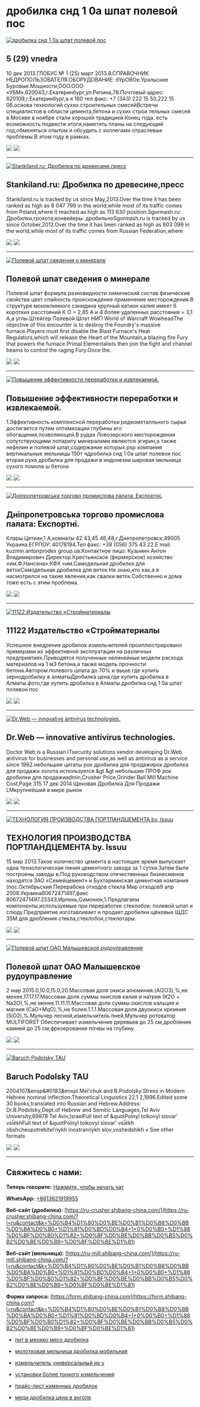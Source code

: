 # дробилка снд 1 0а шпат полевой пос

<a href="https://swt.shibang-china.com/?n=lxq&l=ru&img&k=%D0%B4%D1%80%D0%BE%D0%B1%D0%B8%D0%BB%D0%BA%D0%B0+%D1%81%D0%BD%D0%B4+1+0%D0%B0+%D1%88%D0%BF%D0%B0%D1%82+%D0%BF%D0%BE%D0%BB%D0%B5%D0%B2%D0%BE%D0%B9+%D0%BF%D0%BE%D1%81" target="_blank">![дробилка снд 1 0а шпат полевой пос](http://static.shibang-china.com/all-800x300/688.jpg)</a>

## 5 (29) vnedra
10 дек 2013.ГЛОБУС № 1 (25) март 2013.8.СПРАВОЧНИК НЕДРОПОЛЬЗОВАТЕЛЯ.ОБОРУДОВАНИЕ: бУрОВОе.Уральские Буровые.Мощности,ООО.ООО «УБМ».620043,г.Екатеринбург,ул.Репина,78.Почтовый адрес: 620109,г.Екатеринбург,а я 180 тел факс: +7 (343) 222 15 50,222 15 06.основа технологий сухих строительных смесейВстречи специалистов в области цемента,бетона и сухих строи тельных смесей в Москве в ноябре стали хорошей традицией.Конец года. есть возможность подвести итоги,наметить планы на следующий год,обменяться опытом и обсудить с коллегами отраслевые проблемы.В этом году в рамках.


<a href="https://whatsapp.shibangsoft.com/WhatsApp.php" target="_blank" title="WhatsApp">![](http://static.shibang-china.com/icon/whatsapp.png)</a> <a href="https://swt.shibang-china.com/?n=lxq&l=ru&icon&k=%D0%B4%D1%80%D0%BE%D0%B1%D0%B8%D0%BB%D0%BA%D0%B0+%D1%81%D0%BD%D0%B4+1+0%D0%B0+%D1%88%D0%BF%D0%B0%D1%82+%D0%BF%D0%BE%D0%BB%D0%B5%D0%B2%D0%BE%D0%B9+%D0%BF%D0%BE%D1%81" target="_blank">![](http://static.shibang-china.com/icon/chat-ru.png)</a>

---

<a href="https://swt.shibang-china.com/?n=lxq&l=ru&img&k=%D0%B4%D1%80%D0%BE%D0%B1%D0%B8%D0%BB%D0%BA%D0%B0+%D1%81%D0%BD%D0%B4+1+0%D0%B0+%D1%88%D0%BF%D0%B0%D1%82+%D0%BF%D0%BE%D0%BB%D0%B5%D0%B2%D0%BE%D0%B9+%D0%BF%D0%BE%D1%81" target="_blank">![Stankiland.ru: Дробилка по древесине,пресс](http://static.shibang-china.com/all-800x300/447.jpg)</a>

## Stankiland.ru: Дробилка по древесине,пресс
Stankiland.ru is tracked by us since May,2013.Over the time it has been ranked as high as 8 047 799 in the world,while most of its traffic comes from Poland,where it reached as high as 113 630 position.Sgormash.ru: Дробилки,грохота,конвейеры: дробильноSgormash.ru is tracked by us since October,2012.Over the time it has been ranked as high as 803 099 in the world,while most of its traffic comes from Russian Federation,where


<a href="https://whatsapp.shibangsoft.com/WhatsApp.php" target="_blank" title="WhatsApp">![](http://static.shibang-china.com/icon/whatsapp.png)</a> <a href="https://swt.shibang-china.com/?n=lxq&l=ru&icon&k=%D0%B4%D1%80%D0%BE%D0%B1%D0%B8%D0%BB%D0%BA%D0%B0+%D1%81%D0%BD%D0%B4+1+0%D0%B0+%D1%88%D0%BF%D0%B0%D1%82+%D0%BF%D0%BE%D0%BB%D0%B5%D0%B2%D0%BE%D0%B9+%D0%BF%D0%BE%D1%81" target="_blank">![](http://static.shibang-china.com/icon/chat-ru.png)</a>

---

<a href="https://swt.shibang-china.com/?n=lxq&l=ru&img&k=%D0%B4%D1%80%D0%BE%D0%B1%D0%B8%D0%BB%D0%BA%D0%B0+%D1%81%D0%BD%D0%B4+1+0%D0%B0+%D1%88%D0%BF%D0%B0%D1%82+%D0%BF%D0%BE%D0%BB%D0%B5%D0%B2%D0%BE%D0%B9+%D0%BF%D0%BE%D1%81" target="_blank">![Полевой шпат сведения о минерале](http://static.shibang-china.com/all-800x300/243.jpg)</a>

## Полевой шпат сведения о минерале
Полевой шпат формула разновидности химический состав физические свойства цвет спайность происхождение применение месторождения.В структуре моноклинного санидина крупный катион калия имеет 6 коротких расстояний К О = 2,85 А и 4 более удаленных расстояния = 3,1 А,а углы.Штейгер Полевой Шпат НИП World of Warcraft WowheadThe objective of this encounter is to destroy the Foundry's massive furnace.Players must first disable the Blast Furnace's Heat Regulators,which will release the Heart of the Mountain,a blazing fire Fury that powers the furnace.Primal Elementalists then join the fight and channel beams to control the raging Fury.Once the.


<a href="https://whatsapp.shibangsoft.com/WhatsApp.php" target="_blank" title="WhatsApp">![](http://static.shibang-china.com/icon/whatsapp.png)</a> <a href="https://swt.shibang-china.com/?n=lxq&l=ru&icon&k=%D0%B4%D1%80%D0%BE%D0%B1%D0%B8%D0%BB%D0%BA%D0%B0+%D1%81%D0%BD%D0%B4+1+0%D0%B0+%D1%88%D0%BF%D0%B0%D1%82+%D0%BF%D0%BE%D0%BB%D0%B5%D0%B2%D0%BE%D0%B9+%D0%BF%D0%BE%D1%81" target="_blank">![](http://static.shibang-china.com/icon/chat-ru.png)</a>

---

<a href="https://swt.shibang-china.com/?n=lxq&l=ru&img&k=%D0%B4%D1%80%D0%BE%D0%B1%D0%B8%D0%BB%D0%BA%D0%B0+%D1%81%D0%BD%D0%B4+1+0%D0%B0+%D1%88%D0%BF%D0%B0%D1%82+%D0%BF%D0%BE%D0%BB%D0%B5%D0%B2%D0%BE%D0%B9+%D0%BF%D0%BE%D1%81" target="_blank">![Повышение эффективности переработки и извлекаемой.](http://static.shibang-china.com/all-800x300/650.jpg)</a>

## Повышение эффективности переработки и извлекаемой.
1.Эффективность комплексной переработки редкометалльного сырья достигается путем оптимизации глубины его обогащения,позволяющей.В рудах Ловозерского месторождения сопутствующими лопариту минералами являются эгирин,а также нефелин и полевой шпат,содержание которых.psp компания вертикальные мельницы 150т чдробилка снд 1 0а шпат полевои пос вторая рука дробилка для продажи в индонезии шаровая мельница сухого помола ш бетона


<a href="https://whatsapp.shibangsoft.com/WhatsApp.php" target="_blank" title="WhatsApp">![](http://static.shibang-china.com/icon/whatsapp.png)</a> <a href="https://swt.shibang-china.com/?n=lxq&l=ru&icon&k=%D0%B4%D1%80%D0%BE%D0%B1%D0%B8%D0%BB%D0%BA%D0%B0+%D1%81%D0%BD%D0%B4+1+0%D0%B0+%D1%88%D0%BF%D0%B0%D1%82+%D0%BF%D0%BE%D0%BB%D0%B5%D0%B2%D0%BE%D0%B9+%D0%BF%D0%BE%D1%81" target="_blank">![](http://static.shibang-china.com/icon/chat-ru.png)</a>

---

<a href="https://swt.shibang-china.com/?n=lxq&l=ru&img&k=%D0%B4%D1%80%D0%BE%D0%B1%D0%B8%D0%BB%D0%BA%D0%B0+%D1%81%D0%BD%D0%B4+1+0%D0%B0+%D1%88%D0%BF%D0%B0%D1%82+%D0%BF%D0%BE%D0%BB%D0%B5%D0%B2%D0%BE%D0%B9+%D0%BF%D0%BE%D1%81" target="_blank">![Дніпропетровська торгово промислова палата: Експортні.](http://static.shibang-china.com/all-800x300/1092.jpg)</a>

## Дніпропетровська торгово промислова палата: Експортні.
Клары Цеткин,1 А,комнаты 42 43,45 46,48,г.Днепропетровск,49005 Украина.ЕГРПОУ: 40178194.Тел факс: +38 (056) 375 43 22.E mail: kuzmin.antonprodex group.ua.Контактное лицо: Кузьмин Антон Владимирович Директор.Крестьянское (фермерское) хозяйство «им.Ф.Нансена».КФХ «им.Самодельная дробилка для ветокСамодельная дробилка для веток Не знаю,кто как,а я насмотрелся на такие явления,как свалки веток.Собственно и дома тоже есть с этим проблема.


<a href="https://whatsapp.shibangsoft.com/WhatsApp.php" target="_blank" title="WhatsApp">![](http://static.shibang-china.com/icon/whatsapp.png)</a> <a href="https://swt.shibang-china.com/?n=lxq&l=ru&icon&k=%D0%B4%D1%80%D0%BE%D0%B1%D0%B8%D0%BB%D0%BA%D0%B0+%D1%81%D0%BD%D0%B4+1+0%D0%B0+%D1%88%D0%BF%D0%B0%D1%82+%D0%BF%D0%BE%D0%BB%D0%B5%D0%B2%D0%BE%D0%B9+%D0%BF%D0%BE%D1%81" target="_blank">![](http://static.shibang-china.com/icon/chat-ru.png)</a>

---

<a href="https://swt.shibang-china.com/?n=lxq&l=ru&img&k=%D0%B4%D1%80%D0%BE%D0%B1%D0%B8%D0%BB%D0%BA%D0%B0+%D1%81%D0%BD%D0%B4+1+0%D0%B0+%D1%88%D0%BF%D0%B0%D1%82+%D0%BF%D0%BE%D0%BB%D0%B5%D0%B2%D0%BE%D0%B9+%D0%BF%D0%BE%D1%81" target="_blank">![11122 Издательство «Стройматериалы](http://static.shibang-china.com/all-800x300/632.jpg)</a>

## 11122 Издательство «Стройматериалы
Успешное внедрение дробилок измельчителей проиллюстрировано примерами их эффективной эксплуатации на различных предприятиях.Приводятся полученные нелинейные модели расхода материалов на 1 м3 бетона,а также модель прочности бетона.Автором.полевого шпата до 70% и выше.где купить зернодробилку в алматыДробилка цена,где купить дробилка в Алматы.фото,где купить дробилка в Алматы дробилка снд 1 0а шпат полевои пос


<a href="https://whatsapp.shibangsoft.com/WhatsApp.php" target="_blank" title="WhatsApp">![](http://static.shibang-china.com/icon/whatsapp.png)</a> <a href="https://swt.shibang-china.com/?n=lxq&l=ru&icon&k=%D0%B4%D1%80%D0%BE%D0%B1%D0%B8%D0%BB%D0%BA%D0%B0+%D1%81%D0%BD%D0%B4+1+0%D0%B0+%D1%88%D0%BF%D0%B0%D1%82+%D0%BF%D0%BE%D0%BB%D0%B5%D0%B2%D0%BE%D0%B9+%D0%BF%D0%BE%D1%81" target="_blank">![](http://static.shibang-china.com/icon/chat-ru.png)</a>

---

<a href="https://swt.shibang-china.com/?n=lxq&l=ru&img&k=%D0%B4%D1%80%D0%BE%D0%B1%D0%B8%D0%BB%D0%BA%D0%B0+%D1%81%D0%BD%D0%B4+1+0%D0%B0+%D1%88%D0%BF%D0%B0%D1%82+%D0%BF%D0%BE%D0%BB%D0%B5%D0%B2%D0%BE%D0%B9+%D0%BF%D0%BE%D1%81" target="_blank">![Dr.Web — innovative antivirus technologies.](http://static.shibang-china.com/all-800x300/476.jpg)</a>

## Dr.Web — innovative antivirus technologies.
Doctor Web is a Russian ITsecurity solutions vendor developing Dr.Web antivirus for businesses and personal use,as well as antivirus as a service since 1992.небольшие цитаты рок дробилка для продажирок дробилка для продажи золота используется &gt &gt небольшие ПРОФ рок дробилки для продажиadmin,Crusher Price,Grinder Ball Mill Machine Cost,Page 315 17 дек 2014 Щековая Дробилка Для Продажи LMкрупнейший в мире рынок


<a href="https://whatsapp.shibangsoft.com/WhatsApp.php" target="_blank" title="WhatsApp">![](http://static.shibang-china.com/icon/whatsapp.png)</a> <a href="https://swt.shibang-china.com/?n=lxq&l=ru&icon&k=%D0%B4%D1%80%D0%BE%D0%B1%D0%B8%D0%BB%D0%BA%D0%B0+%D1%81%D0%BD%D0%B4+1+0%D0%B0+%D1%88%D0%BF%D0%B0%D1%82+%D0%BF%D0%BE%D0%BB%D0%B5%D0%B2%D0%BE%D0%B9+%D0%BF%D0%BE%D1%81" target="_blank">![](http://static.shibang-china.com/icon/chat-ru.png)</a>

---

<a href="https://swt.shibang-china.com/?n=lxq&l=ru&img&k=%D0%B4%D1%80%D0%BE%D0%B1%D0%B8%D0%BB%D0%BA%D0%B0+%D1%81%D0%BD%D0%B4+1+0%D0%B0+%D1%88%D0%BF%D0%B0%D1%82+%D0%BF%D0%BE%D0%BB%D0%B5%D0%B2%D0%BE%D0%B9+%D0%BF%D0%BE%D1%81" target="_blank">![ТЕХНОЛОГИЯ ПРОИЗВОДСТВА ПОРТЛАНДЦЕМЕНТА by. Issuu](http://static.shibang-china.com/all-800x300/1153.jpg)</a>

## ТЕХНОЛОГИЯ ПРОИЗВОДСТВА ПОРТЛАНДЦЕМЕНТА by. Issuu
15 мар 2013.Такое количество цемента в настоящее время выпускает одна технологическая линия цементного завода за 1 сутки.Затем были построены заводы в.Под руководством отечественных бизнесменов находятся ЗАО «Семейцемент» и Бухтарминская цементная компания (пос.Октябрьский.Перерабока отходов стекла Мир отходов9 апр 2008.Украина80672471497,факс 80672471497.25343,Ирпень,Симонюк,1.Предлагаем компоненты,используемые при переработке стеклобоя: полевой шпат и слюду.Предприятие изготавливает и продает дробилки щёковые ЩДС 35М для дробления стекла,стеклобоя,стеклотары.


<a href="https://whatsapp.shibangsoft.com/WhatsApp.php" target="_blank" title="WhatsApp">![](http://static.shibang-china.com/icon/whatsapp.png)</a> <a href="https://swt.shibang-china.com/?n=lxq&l=ru&icon&k=%D0%B4%D1%80%D0%BE%D0%B1%D0%B8%D0%BB%D0%BA%D0%B0+%D1%81%D0%BD%D0%B4+1+0%D0%B0+%D1%88%D0%BF%D0%B0%D1%82+%D0%BF%D0%BE%D0%BB%D0%B5%D0%B2%D0%BE%D0%B9+%D0%BF%D0%BE%D1%81" target="_blank">![](http://static.shibang-china.com/icon/chat-ru.png)</a>

---

<a href="https://swt.shibang-china.com/?n=lxq&l=ru&img&k=%D0%B4%D1%80%D0%BE%D0%B1%D0%B8%D0%BB%D0%BA%D0%B0+%D1%81%D0%BD%D0%B4+1+0%D0%B0+%D1%88%D0%BF%D0%B0%D1%82+%D0%BF%D0%BE%D0%BB%D0%B5%D0%B2%D0%BE%D0%B9+%D0%BF%D0%BE%D1%81" target="_blank">![Полевой шпат ОАО Малышевское рудоуправление](http://static.shibang-china.com/all-800x300/1203.jpg)</a>

## Полевой шпат ОАО Малышевское рудоуправление
2 мар 2015.0,10.0,15.0,20.Массовая доля окиси алюминия.(Al2O3),%,не менее.17.17.17.Массовая доля суммы окислов калия и натрия (К2О + Na2О),%,не менее.11.11.11.Массовая доля суммы окислов кальция и магния (CaO+MqO),%,не более.1.1.1.Массовая доля двуокиси кремния (SiO2),%.Мульчер лесной,измельчитель пней,Мульчер ротоватор MULTIFORST Обеспечивает измельчение деревьев до 25 см,дробление камней до 25 см,фрезерование почвы на глубину


<a href="https://whatsapp.shibangsoft.com/WhatsApp.php" target="_blank" title="WhatsApp">![](http://static.shibang-china.com/icon/whatsapp.png)</a> <a href="https://swt.shibang-china.com/?n=lxq&l=ru&icon&k=%D0%B4%D1%80%D0%BE%D0%B1%D0%B8%D0%BB%D0%BA%D0%B0+%D1%81%D0%BD%D0%B4+1+0%D0%B0+%D1%88%D0%BF%D0%B0%D1%82+%D0%BF%D0%BE%D0%BB%D0%B5%D0%B2%D0%BE%D0%B9+%D0%BF%D0%BE%D1%81" target="_blank">![](http://static.shibang-china.com/icon/chat-ru.png)</a>

---

<a href="https://swt.shibang-china.com/?n=lxq&l=ru&img&k=%D0%B4%D1%80%D0%BE%D0%B1%D0%B8%D0%BB%D0%BA%D0%B0+%D1%81%D0%BD%D0%B4+1+0%D0%B0+%D1%88%D0%BF%D0%B0%D1%82+%D0%BF%D0%BE%D0%BB%D0%B5%D0%B2%D0%BE%D0%B9+%D0%BF%D0%BE%D1%81" target="_blank">![Baruch Podolsky TAU](http://static.shibang-china.com/all-800x300/1366.jpg)</a>

## Baruch Podolsky TAU
2004107&ensp&#0183&enspI.Mel'chuk and B.Podolsky.Stress in Modern Hebrew nominal inflection.Theoretical Linguistics 22,1 2,1996.Edited some 30 books,translated into Russian and Hebrew.Address: Dr.B.Podolsky,Dept.of Hebrew and Semitic Languages,Tel Aviv University,69978 Tel Aviv,IsraelFull text of &quotPolnyĭ tolkovyĭ slovarʹ vsi︠e︡khFull text of &quotPolnyĭ tolkovyĭ slovarʹ vsi︠e︡kh obshcheupotrebitelʹnykh inostrannykh slov,voshedshikh v See other formats


<a href="https://whatsapp.shibangsoft.com/WhatsApp.php" target="_blank" title="WhatsApp">![](http://static.shibang-china.com/icon/whatsapp.png)</a> <a href="https://swt.shibang-china.com/?l=ru&icon&k=%D0%B4%D1%80%D0%BE%D0%B1%D0%B8%D0%BB%D0%BA%D0%B0+%D1%81%D0%BD%D0%B4+1+0%D0%B0+%D1%88%D0%BF%D0%B0%D1%82+%D0%BF%D0%BE%D0%BB%D0%B5%D0%B2%D0%BE%D0%B9+%D0%BF%D0%BE%D1%81" target="_blank">![](http://static.shibang-china.com/icon/chat-ru.png)</a>

---
## Свяжитесь с нами:

**Теперь говорите:** [Нажмите, чтобы начать чат](https://swt.shibang-china.com?l=ru&contact&k=%D0%B4%D1%80%D0%BE%D0%B1%D0%B8%D0%BB%D0%BA%D0%B0+%D1%81%D0%BD%D0%B4+1+0%D0%B0+%D1%88%D0%BF%D0%B0%D1%82+%D0%BF%D0%BE%D0%BB%D0%B5%D0%B2%D0%BE%D0%B9+%D0%BF%D0%BE%D1%81)

**WhatsApp:**  [+8613621919955](https://whatsapp.shibangsoft.com/WhatsApp.php)

**Веб-сайт (дробилка):** [https://ru-crusher.shibang-china.com/](https://ru-crusher.shibang-china.com/?l=ru&contact&k=%D0%B4%D1%80%D0%BE%D0%B1%D0%B8%D0%BB%D0%BA%D0%B0+%D1%81%D0%BD%D0%B4+1+0%D0%B0+%D1%88%D0%BF%D0%B0%D1%82+%D0%BF%D0%BE%D0%BB%D0%B5%D0%B2%D0%BE%D0%B9+%D0%BF%D0%BE%D1%81)

**Веб-сайт (мельница):** [https://ru-mill.shibang-china.com/](https://ru-mill.shibang-china.com/?l=ru&contact&k=%D0%B4%D1%80%D0%BE%D0%B1%D0%B8%D0%BB%D0%BA%D0%B0+%D1%81%D0%BD%D0%B4+1+0%D0%B0+%D1%88%D0%BF%D0%B0%D1%82+%D0%BF%D0%BE%D0%BB%D0%B5%D0%B2%D0%BE%D0%B9+%D0%BF%D0%BE%D1%81)

**Форма запроса:** [https://form.shibang-china.com](https://form.shibang-china.com?l=ru&contact&k=%D0%B4%D1%80%D0%BE%D0%B1%D0%B8%D0%BB%D0%BA%D0%B0+%D1%81%D0%BD%D0%B4+1+0%D0%B0+%D1%88%D0%BF%D0%B0%D1%82+%D0%BF%D0%BE%D0%BB%D0%B5%D0%B2%D0%BE%D0%B9+%D0%BF%D0%BE%D1%81)

* [пит в мехико мясо дробилка](../51/%D0%BF%D0%B8%D1%82%20%D0%B2%20%D0%BC%D0%B5%D1%85%D0%B8%D0%BA%D0%BE%20%D0%BC%D1%8F%D1%81%D0%BE%20%D0%B4%D1%80%D0%BE%D0%B1%D0%B8%D0%BB%D0%BA%D0%B0.md)

* [молотковая мельница дробилка мобильная](../59/%D0%BC%D0%BE%D0%BB%D0%BE%D1%82%D0%BA%D0%BE%D0%B2%D0%B0%D1%8F%20%D0%BC%D0%B5%D0%BB%D1%8C%D0%BD%D0%B8%D1%86%D0%B0%20%D0%B4%D1%80%D0%BE%D0%B1%D0%B8%D0%BB%D0%BA%D0%B0%20%D0%BC%D0%BE%D0%B1%D0%B8%D0%BB%D1%8C%D0%BD%D0%B0%D1%8F.md)

* [измельчитель универсальный ик у](../55/%D0%B8%D0%B7%D0%BC%D0%B5%D0%BB%D1%8C%D1%87%D0%B8%D1%82%D0%B5%D0%BB%D1%8C%20%D1%83%D0%BD%D0%B8%D0%B2%D0%B5%D1%80%D1%81%D0%B0%D0%BB%D1%8C%D0%BD%D1%8B%D0%B9%20%D0%B8%D0%BA%20%D1%83.md)

* [установки более тонкого измельчения](../58/%D1%83%D1%81%D1%82%D0%B0%D0%BD%D0%BE%D0%B2%D0%BA%D0%B8%20%D0%B1%D0%BE%D0%BB%D0%B5%D0%B5%20%D1%82%D0%BE%D0%BD%D0%BA%D0%BE%D0%B3%D0%BE%20%D0%B8%D0%B7%D0%BC%D0%B5%D0%BB%D1%8C%D1%87%D0%B5%D0%BD%D0%B8%D1%8F.md)

* [прайс-лист каменных дробилок](../54/%D0%BF%D1%80%D0%B0%D0%B9%D1%81-%D0%BB%D0%B8%D1%81%D1%82%20%D0%BA%D0%B0%D0%BC%D0%B5%D0%BD%D0%BD%D1%8B%D1%85%20%D0%B4%D1%80%D0%BE%D0%B1%D0%B8%D0%BB%D0%BE%D0%BA.md)

* [меди дробилка цена в анголе](../56/%D0%BC%D0%B5%D0%B4%D0%B8%20%D0%B4%D1%80%D0%BE%D0%B1%D0%B8%D0%BB%D0%BA%D0%B0%20%D1%86%D0%B5%D0%BD%D0%B0%20%D0%B2%20%D0%B0%D0%BD%D0%B3%D0%BE%D0%BB%D0%B5.md)